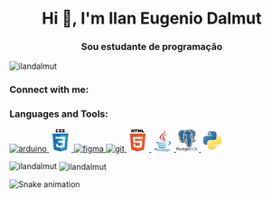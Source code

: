 <h1 align="center">Hi 👋, I'm Ilan Eugenio Dalmut</h1>
<h3 align="center">Sou estudante de programação</h3>

<p align="left"> <img src="https://komarev.com/ghpvc/?username=ilandalmut&label=Profile%20views&color=0e75b6&style=flat" alt="ilandalmut" /> </p>

<h3 align="left">Connect with me:</h3>
<p align="left">
</p>

<h3 align="left">Languages and Tools:</h3>
<p align="left"> <a href="https://www.arduino.cc/" target="_blank" rel="noreferrer"> <img src="https://cdn.worldvectorlogo.com/logos/arduino-1.svg" alt="arduino" width="40" height="40"/> </a> <a href="https://www.w3schools.com/css/" target="_blank" rel="noreferrer"> <img src="https://raw.githubusercontent.com/devicons/devicon/master/icons/css3/css3-original-wordmark.svg" alt="css3" width="40" height="40"/> </a> <a href="https://www.figma.com/" target="_blank" rel="noreferrer"> <img src="https://www.vectorlogo.zone/logos/figma/figma-icon.svg" alt="figma" width="40" height="40"/> </a> <a href="https://git-scm.com/" target="_blank" rel="noreferrer"> <img src="https://www.vectorlogo.zone/logos/git-scm/git-scm-icon.svg" alt="git" width="40" height="40"/> </a> <a href="https://www.w3.org/html/" target="_blank" rel="noreferrer"> <img src="https://raw.githubusercontent.com/devicons/devicon/master/icons/html5/html5-original-wordmark.svg" alt="html5" width="40" height="40"/> </a> <a href="https://www.java.com" target="_blank" rel="noreferrer"> <img src="https://raw.githubusercontent.com/devicons/devicon/master/icons/java/java-original.svg" alt="java" width="40" height="40"/> </a> <a href="https://www.postgresql.org" target="_blank" rel="noreferrer"> <img src="https://raw.githubusercontent.com/devicons/devicon/master/icons/postgresql/postgresql-original-wordmark.svg" alt="postgresql" width="40" height="40"/> </a> <a href="https://www.python.org" target="_blank" rel="noreferrer"> <img src="https://raw.githubusercontent.com/devicons/devicon/master/icons/python/python-original.svg" alt="python" width="40" height="40"/> </a> </p>

<div>
  
  &nbsp;<img align="center" height="180em" src="https://github-readme-stats.vercel.app/api?username=ilandalmut&show_icons=true&theme=great-gatsby&include_all_commits=true&count_private=true" alt="ilandalmut"/>
  <img align="left" src="https://github-readme-stats.vercel.app/api/top-langs/?username=ilandalmut&layout=compact&langs_count=16&theme=great-gatsby" alt="ilandalmut"/>
</div>

![Snake animation](https://github.com/ilandalmut/ilandalmut/blob/output/github-contribution-grid-snake.svg)
